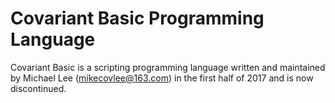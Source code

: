 # Covariant Basic Programming Language
Covariant Basic is a scripting programming language written and maintained by Michael Lee (mikecovlee@163.com) in the first half of 2017 and is now discontinued.
